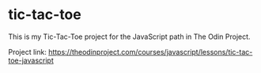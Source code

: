 # tic-tac-toe

This is my Tic-Tac-Toe project for the JavaScript path in The Odin Project.

Project link: https://theodinproject.com/courses/javascript/lessons/tic-tac-toe-javascript